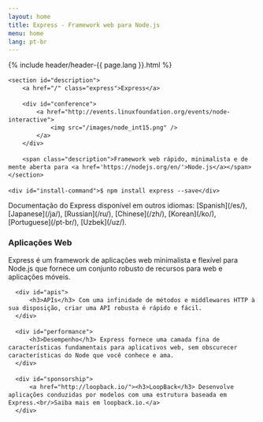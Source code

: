 ```yaml
---
layout: home
title: Express - Framework web para Node.js
menu: home
lang: pt-br
---
```


<section id="home-content">
    {% include header/header-{{ page.lang }}.html %}
    <div id="overlay"></div>

    <section id="description">
        <a href="/" class="express">Express</a>

        <div id="conference">
            <a href="http://events.linuxfoundation.org/events/node-interactive">
                <img src="/images/node_int15.png" />
            </a>
        </div>

        <span class="description">Framework web rápido, minimalista e de mente aberta para <a href='https://nodejs.org/en/'>Node.js</a></span>
    </section>

    <div id="install-command">$ npm install express --save</div>
</section>

<section id="doc-langs" markdown="1">
  Documentação do Express disponível em outros idiomas: [Spanish](/es/), [Japanese](/ja/), [Russian](/ru/), [Chinese](/zh/), [Korean](/ko/), [Portuguese](/pt-br/), [Uzbek](/uz/).
</section>

<section id="intro">

  <div id="boxes" class="clearfix">
      <div id="web-applications">
          <h3>Aplicações Web</h3> Express é um framework de aplicações web minimalista e flexível para Node.js que fornece um conjunto robusto de recursos para web e aplicações móveis.
      </div>

      <div id="apis">
          <h3>APIs</h3> Com uma infinidade de métodos e middlewares HTTP à sua disposição, criar uma API robusta é rápido e fácil.
      </div>

      <div id="performance">
          <h3>Desempenho</h3> Express fornece uma camada fina de características fundamentais para aplicativos web, sem obscurecer características do Node que você conhece e ama.
      </div>

      <div id="sponsorship">
          <a href="http://loopback.io/"><h3>LoopBack</h3> Desenvolve aplicações conduzidas por modelos com uma estrutura baseada em Express.<br/>Saiba mais em loopback.io.</a>
      </div>
  </div>

</section>

<!-- <section id="announcements">
  {% include announcement/announcement-{{ page.lang }}.md %}
</section> -->
